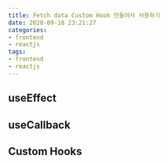 ```yaml
---
title: Fetch data Custom Hook 만들어서 사용하기
date: 2020-09-18 23:21:27
categories:
- frontend
- reactjs
tags:
- frontend
- reactjs
---
```


## useEffect

## useCallback

## Custom Hooks

